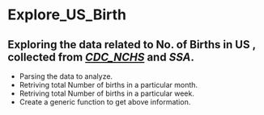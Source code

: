 # Explore_US_Birth
## Exploring the data related to No. of Births in US , collected from **[_CDC_NCHS_](https://raw.githubusercontent.com/vishalagg/Explore_US_Birth/master/US_births_1994-2003_CDC_NCHS.csv)** and **_SSA_**.

* Parsing the data to analyze.
* Retriving total Number of births in a particular month.
* Retriving total Number of births in a particular week.
* Create a generic function to get above information.
